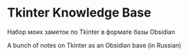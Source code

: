 # Tkinter Knowledge Base

Набор моих заметок по Tkinter в формате базы Obsidian

A bunch of notes on Tkinter as an Obsidian base (in Russian)